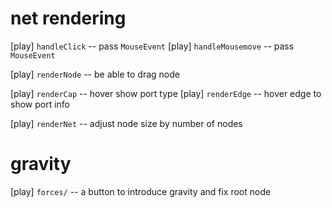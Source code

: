 # net rendering

[play] `handleClick` -- pass `MouseEvent`
[play] `handleMousemove` -- pass `MouseEvent`

[play] `renderNode` -- be able to drag node

[play] `renderCap` -- hover show port type
[play] `renderEdge` -- hover edge to show port info

[play] `renderNet` -- adjust node size by number of nodes

# gravity

[play] `forces/` -- a button to introduce gravity and fix root node
